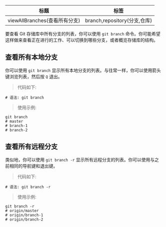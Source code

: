 | 标题                          | 标签                         |
| ----------------------------- | ---------------------------- |
| viewAllBranches(查看所有分支) | branch,repository(分支,仓库) |

要查看 Git 存储库中所有分支的列表，你可以使用 `git branch` 命令。你可能希望这样做来查看正在进行的工作、可以切换到哪些分支，或者概览存储库的结构。

## 查看所有本地分支

你可以使用 `git branch` 显示所有本地分支的列表。与往常一样，你可以使用箭头键浏览列表，然后按 `Q` 退出。

> 代码如下:

```shell
# 语法: git branch
```

> 使用示例:

```shell
git branch
# master
# branch-1
# branch-2
```

## 查看所有远程分支

类似地，你可以使用 `git branch -r` 显示所有远程分支的列表。你可以使用与之前相同的导航键和退出键。

> 代码如下:

```shell
# 语法: git branch -r
```

> 使用示例:

```shell
git branch -r
# origin/master
# origin/branch-1
# origin/branch-2
```
